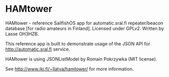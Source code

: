 # HAMtower
HAMtower - reference SailfishOS app for automatic.sral.fi repeater/beacon database [for radio amateurs in Finland].
Licensed under GPLv2. Written by Lasse OH3HZB.

This reference app is built to demonstrate usage of the JSON API for http://automatic.sral.fi service.

HAMtower is using JSONListModel by Romain Pokrzywka (MIT license).

See http://www.iki.fi/~llatva/hamtower/ for more information.
